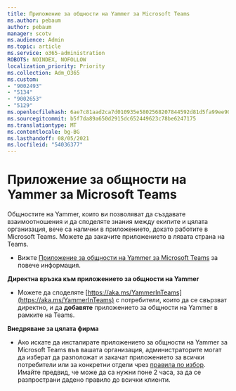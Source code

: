 ```yaml
---
title: Приложение за общности на Yammer за Microsoft Teams
ms.author: pebaum
author: pebaum
manager: scotv
ms.audience: Admin
ms.topic: article
ms.service: o365-administration
ROBOTS: NOINDEX, NOFOLLOW
localization_priority: Priority
ms.collection: Adm_O365
ms.custom:
- "9002493"
- "5134"
- "9002653"
- "5129"
ms.openlocfilehash: 6ae7c81aad2ca7d010935e5802568207844592d81d5fa99ee90804167ea8e4f3
ms.sourcegitcommit: b5f7da89a650d2915dc652449623c78be6247175
ms.translationtype: MT
ms.contentlocale: bg-BG
ms.lasthandoff: 08/05/2021
ms.locfileid: "54036377"
---
```

# <a name="yammer-communities-app-for-microsoft-teams"></a>Приложение за общности на Yammer за Microsoft Teams

Общностите на Yammer, които ви позволяват да създавате взаимоотношения и да споделяте знания между екипите и цялата организация, вече са налични в приложението, докато работите в Microsoft Teams. Можете да закачите приложението в лявата страна на Teams. 

- Вижте [Приложение за общности на Yammer за Microsoft Teams](https://go.microsoft.com/fwlink/?linkid=2127757&clcid=0x409) за повече информация.

**Директна връзка към приложението за общности на Yammer**

- Можете да споделяте [https://aka.ms/YammerInTeams](https://aka.ms/YammerInTeams) с потребители, които да се свързват директно, и да **добавяте** приложението за общности на Yammer в рамките на Teams.

**Внедряване за цялата фирма**

- Ако искате да инсталирате приложението за общности на Yammer за Microsoft Teams във вашата организация, администраторите могат да изберат да разположат и закачат приложението за всички потребители или за конкретни отдели чрез [правила по избор](https://docs.microsoft.com/microsoftteams/manage-apps). Имайте предвид, че може да са нужни поне 2 часа, за да се разпространи дадено правило до всички клиенти.
